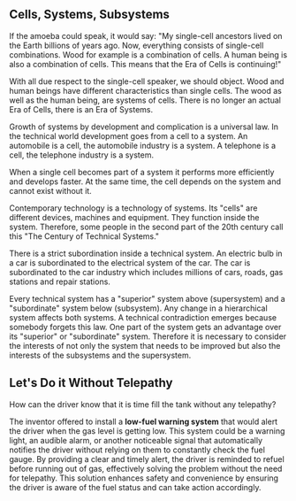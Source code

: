 ## Cells, Systems, Subsystems

If the amoeba could speak, it would say: "My single-cell ancestors lived on the Earth billions of years ago. Now, everything consists of single-cell combinations. Wood for example is a combination of cells. A human being is also a combination of cells. This means that the Era of Cells is continuing!"

With all due respect to the single-cell speaker, we should object. Wood and human beings have different characteristics than single cells. The wood as well as the human being, are systems of cells. There is no longer an actual Era of Cells, there is an Era of Systems.

Growth of systems by development and complication is a universal law. In the technical world development goes from a cell to a system. An automobile is a cell, the automobile industry is a system. A telephone is a cell, the telephone industry is a system.

When a single cell becomes part of a system it performs more efficiently and develops faster. At the same time, the cell depends on the system and cannot exist without it.

Contemporary technology is a technology of systems. Its "cells" are different devices, machines and equipment. They function inside the system. Therefore, some people in the second part of the 20th century call this "The Century of Technical Systems."

There is a strict subordination inside a technical system. An electric bulb in a car is subordinated to the electrical system of the car. The car is subordinated to the car industry which includes millions of cars, roads, gas stations and repair stations.

Every technical system has a "superior" system above (supersystem) and a "subordinate" system below (subsystem). Any change in a hierarchical system affects both systems. A technical contradiction emerges because somebody forgets this law. One part of the system gets an advantage over its "superior" or "subordinate" system. Therefore it is necessary to consider the interests of not only the system that needs to be improved but also the interests of the subsystems and the supersystem.

## Let's Do it Without Telepathy

How can the driver know that it is time fill the tank without any telepathy?

The inventor offered to install a **low-fuel warning system** that would alert the driver when the gas level is getting low. This system could be a warning light, an audible alarm, or another noticeable signal that automatically notifies the driver without relying on them to constantly check the fuel gauge. By providing a clear and timely alert, the driver is reminded to refuel before running out of gas, effectively solving the problem without the need for telepathy. This solution enhances safety and convenience by ensuring the driver is aware of the fuel status and can take action accordingly.
